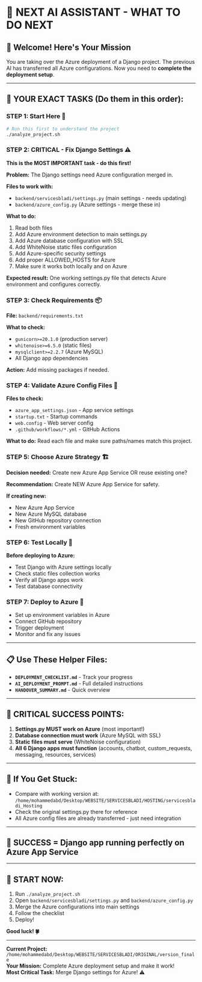 # 🤖 NEXT AI ASSISTANT - WHAT TO DO NEXT

## 👋 Welcome! Here's Your Mission

You are taking over the Azure deployment of a Django project. The previous AI has transferred all Azure configurations. Now you need to **complete the deployment setup**.

---

## 🎯 YOUR EXACT TASKS (Do them in this order):

### **STEP 1: Start Here** 🏁
```bash
# Run this first to understand the project
./analyze_project.sh
```

### **STEP 2: CRITICAL - Fix Django Settings** ⚠️ 
**This is the MOST IMPORTANT task - do this first!**

**Problem:** The Django settings need Azure configuration merged in.

**Files to work with:**
- `backend/servicesbladi/settings.py` (main settings - needs updating)
- `backend/azure_config.py` (Azure settings - merge these in)

**What to do:**
1. Read both files
2. Add Azure environment detection to main settings.py
3. Add Azure database configuration with SSL
4. Add WhiteNoise static files configuration  
5. Add Azure-specific security settings
6. Add proper ALLOWED_HOSTS for Azure
7. Make sure it works both locally and on Azure

**Expected result:** One working settings.py file that detects Azure environment and configures correctly.

### **STEP 3: Check Requirements** 📦
**File:** `backend/requirements.txt`

**What to check:**
- `gunicorn>=20.1.0` (production server)
- `whitenoise>=6.5.0` (static files)
- `mysqlclient>=2.2.7` (Azure MySQL)
- All Django app dependencies

**Action:** Add missing packages if needed.

### **STEP 4: Validate Azure Config Files** 🔧
**Files to check:**
- `azure_app_settings.json` - App service settings
- `startup.txt` - Startup commands
- `web.config` - Web server config
- `.github/workflows/*.yml` - GitHub Actions

**What to do:** Read each file and make sure paths/names match this project.

### **STEP 5: Choose Azure Strategy** 🏗️
**Decision needed:** Create new Azure App Service OR reuse existing one?

**Recommendation:** Create NEW Azure App Service for safety.

**If creating new:**
- New Azure App Service
- New Azure MySQL database  
- New GitHub repository connection
- Fresh environment variables

### **STEP 6: Test Locally** 🧪
**Before deploying to Azure:**
- Test Django with Azure settings locally
- Check static files collection works
- Verify all Django apps work
- Test database connectivity

### **STEP 7: Deploy to Azure** 🚀
- Set up environment variables in Azure
- Connect GitHub repository
- Trigger deployment
- Monitor and fix any issues

---

## 📋 **Use These Helper Files:**

- **`DEPLOYMENT_CHECKLIST.md`** - Track your progress
- **`AI_DEPLOYMENT_PROMPT.md`** - Full detailed instructions  
- **`HANDOVER_SUMMARY.md`** - Quick overview

---

## 🚨 **CRITICAL SUCCESS POINTS:**

1. **Settings.py MUST work on Azure** (most important!)
2. **Database connection must work** (Azure MySQL with SSL)
3. **Static files must serve** (WhiteNoise configuration)
4. **All 6 Django apps must function** (accounts, chatbot, custom_requests, messaging, resources, services)

---

## 🛟 **If You Get Stuck:**

- Compare with working version at: `/home/mohammedabd/Desktop/WEBSITE/SERVICESBLADI/HOSTING/servicesbladi_Hosting`
- Check the original settings.py there for reference
- All Azure config files are already transferred - just need integration

---

## 🎯 **SUCCESS = Django app running perfectly on Azure App Service**

---

## 🚀 **START NOW:**

1. Run `./analyze_project.sh`
2. Open `backend/servicesbladi/settings.py` and `backend/azure_config.py`
3. Merge the Azure configurations into main settings
4. Follow the checklist
5. Deploy!

**Good luck! 🍀**

---

**Current Project:** `/home/mohammedabd/Desktop/WEBSITE/SERVICESBLADI/ORIGINAL/version_finale`  
**Your Mission:** Complete Azure deployment setup and make it work!  
**Most Critical Task:** Merge Django settings for Azure! ⚠️
